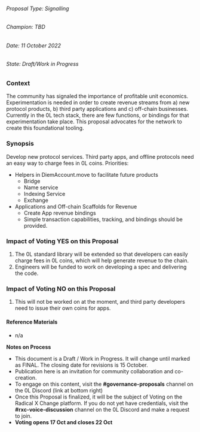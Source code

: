 
###### Proposal Type: Signalling




###### Champion: TBD




###### Date: 11 October 2022




###### State: Draft/Work in Progress




### **Context**




The community has signaled the importance of profitable unit economics. Experimentation is needed in order to create revenue streams from a) new protocol products, b) third party applications and c) off\-chain businesses. Currently in the 0L tech stack, there are few functions, or bindings for that experimentation take place. This proposal advocates for the network to create this foundational tooling.




### **Synopsis**




Develop new protocol services. Third party apps, and offline protocols need an easy way to charge fees in 0L coins. Priorities:




* Helpers in DiemAccount.move to facilitate future products
	+ Bridge
	+ Name service
	+ Indexing Service
	+ Exchange
* Applications and Off\-chain Scaffolds for Revenue
	+ Create App revenue bindings
	+ Simple transaction capabilities, tracking, and bindings should be provided.




### **Impact of Voting YES on this Proposal**




1. The 0L standard library will be extended so that developers can easily charge fees in 0L coins, which will help generate revenue to the chain.
2. Engineers will be funded to work on developing a spec and delivering the code.




### **Impact of Voting NO on this Proposal**




1. This will not be worked on at the moment, and third party developers need to issue their own coins for apps.




#### **Reference Materials**




* n/a




**Notes on Process**




* This document is a Draft / Work in Progress. It will change until marked as FINAL. The closing date for revisions is 15 October.
* Publication here is an invitation for community collaboration and co\-creation.
* To engage on this content, visit the **\#governance\-proposals** channel on the 0L Discord (link at bottom right)
* Once this Proposal is finalized, it will be the subject of Voting on the Radical X Change platform. If you do not yet have credentials, visit the **\#rxc\-voice\-discussion** channel on the 0L Discord and make a request to join.
* **Voting opens 17 Oct and closes 22 Oct**


